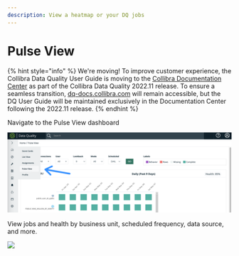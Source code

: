 ```yaml
---
description: View a heatmap or your DQ jobs
---
```


# Pulse View

{% hint style="info" %}
We're moving! To improve customer experience, the Collibra Data Quality User Guide is moving to the [Collibra Documentation Center](https://productresources.collibra.com/docs/collibra/latest/Content/Home.htm) as part of the Collibra Data Quality 2022.11 release. To ensure a seamless transition, [dq-docs.collibra.com](../) will remain accessible, but the DQ User Guide will be maintained exclusively in the Documentation Center following the 2022.11 release.&#x20;
{% endhint %}

Navigate to the Pulse View dashboard

![](<../.gitbook/assets/image (85).png>)

View jobs and health by business unit, scheduled frequency, data source, and more.

![](../.gitbook/assets/pulse\_view.gif)
